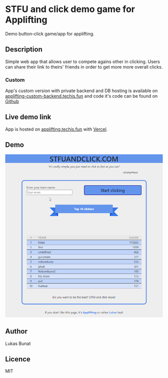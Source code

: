 # STFU and click demo game for Applifting
Demo button-click game/app for applifting.

## Description
Simple web app that allows user to compete agains other in clicking. Users can share their link to theirs' friends in order to get more more overall clicks.

### Custom
App's custom version with private backend and DB hosting is available on [applifting-custom-backend.techis.fun](https://applifting-custom-backend.techis.fun) and code it's code can be found on [Github](https://github.com/bunatl/applifting-custom-stfuandclick)

## Live demo link
App is hosted on [applifting.techis.fun](https://applifting.techis.fun) with [Vercel](https://vercel.com/).

## Demo
![app demo](demo.gif)

## Author
Lukas Bunat

## Licence
MIT